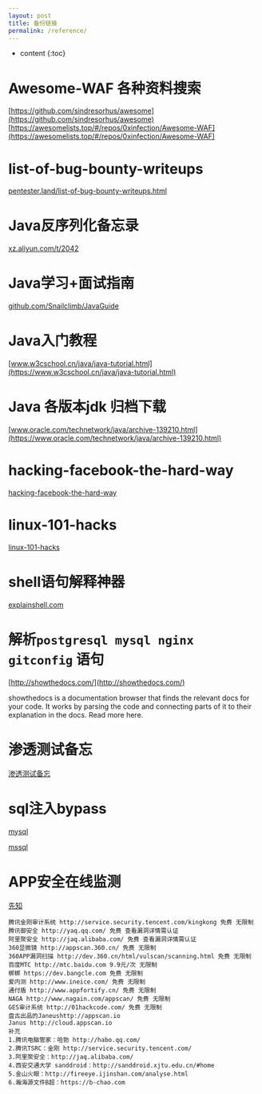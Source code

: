 ```yaml
---
layout: post
title: 备份链接
permalink: /reference/
---
```


* content
{:toc}

Awesome-WAF  各种资料搜索
===
[https://github.com/sindresorhus/awesome](https://github.com/sindresorhus/awesome)
[https://awesomelists.top/#/repos/0xinfection/Awesome-WAF](https://awesomelists.top/#/repos/0xinfection/Awesome-WAF)

list-of-bug-bounty-writeups
====
[pentester.land/list-of-bug-bounty-writeups.html](https://pentester.land/list-of-bug-bounty-writeups.html)

Java反序列化备忘录
====
[xz.aliyun.com/t/2042](https://xz.aliyun.com/t/2042)

Java学习+面试指南
====
[github.com/Snailclimb/JavaGuide](https://github.com/Snailclimb/JavaGuide)

Java入门教程
====
[www.w3cschool.cn/java/java-tutorial.html](https://www.w3cschool.cn/java/java-tutorial.html)

Java 各版本jdk 归档下载
===
[www.oracle.com/technetwork/java/archive-139210.html](https://www.oracle.com/technetwork/java/archive-139210.html)

hacking-facebook-the-hard-way
===
[hacking-facebook-the-hard-way](https://www.symbo1.com/articles/2019/05/21/hacking-facebook-the-hard-way.html)

linux-101-hacks
===
[linux-101-hacks](https://wrfly.gitbooks.io/linux-101-hacks/content/)

shell语句解释神器
===
[explainshell.com](https://explainshell.com/)

解析`postgresql mysql nginx gitconfig` 语句
===
[http://showthedocs.com/](http://showthedocs.com/)

showthedocs is a documentation browser that finds the relevant docs for your code. It works by parsing the code and connecting parts of it to their explanation in the docs. Read more here.

渗透测试备忘
===
[渗透测试备忘](https://github.com/Ridter/Intranet_Penetration_Tips)

sql注入bypass
===
[mysql](https://github.com/aleenzz/MYSQL_SQL_BYPASS_WIKI)

[mssql](https://github.com/aleenzz/MSSQL_SQL_BYPASS_WIKI)

APP安全在线监测
===
[先知](https://xz.aliyun.com/t/519)

```text
腾讯金刚审计系统 http://service.security.tencent.com/kingkong 免费 无限制
腾讯御安全 http://yaq.qq.com/ 免费 查看漏洞详情需认证
阿里聚安全 http://jaq.alibaba.com/ 免费 查看漏洞详情需认证
360显微镜 http://appscan.360.cn/ 免费 无限制
360APP漏洞扫描 http://dev.360.cn/html/vulscan/scanning.html 免费 无限制
百度MTC http://mtc.baidu.com 9.9元/次 无限制
梆梆 https://dev.bangcle.com 免费 无限制
爱内测 http://www.ineice.com/ 免费 无限制
通付盾 http://www.appfortify.cn/ 免费 无限制
NAGA http://www.nagain.com/appscan/ 免费 无限制
GES审计系统 http://01hackcode.com/ 免费 无限制
盘古出品的Janeushttp://appscan.io
Janus http://cloud.appscan.io
补充
1.腾讯电脑管家：哈勃 http://habo.qq.com/
2.腾讯TSRC：金刚 http://service.security.tencent.com/
3.阿里聚安全：http://jaq.alibaba.com/
4.西安交通大学 sanddroid：http://sanddroid.xjtu.edu.cn/#home
5.金山火眼：http://fireeye.ijinshan.com/analyse.html
6.瀚海源文件B超：https://b-chao.com
```